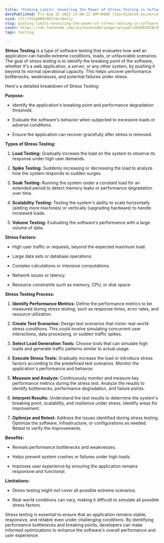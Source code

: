```yaml
---
title: "Pushing Limits: Unveiling the Power of Stress Testing in Software Performance"
datePublished: Fri Aug 25 2023 23:00:12 GMT+0000 (Coordinated Universal Time)
cuid: cllr7451p000c09jt6o74atly
slug: pushing-limits-unveiling-the-power-of-stress-testing-in-software-performance
cover: https://cdn.hashnode.com/res/hashnode/image/upload/v1692878282357/e2acc6a1-2376-4f4e-a60b-6b20902166f3.avif
tags: testing

---
```


**Stress Testing** is a type of software testing that evaluates how well an application can handle extreme conditions, loads, or unfavorable scenarios. The goal of stress testing is to identify the breaking point of the software, whether it's a web application, a server, or any other system, by pushing it beyond its normal operational capacity. This helps uncover performance bottlenecks, weaknesses, and potential failures under stress.

Here's a detailed breakdown of Stress Testing:

**Purpose:**

* Identify the application's breaking point and performance degradation threshold.
    
* Evaluate the software's behavior when subjected to excessive loads or adverse conditions.
    
* Ensure the application can recover gracefully after stress is removed.
    

**Types of Stress Testing:**

1. **Load Testing:** Gradually increase the load on the system to observe its response under high user demands.
    
2. **Spike Testing:** Suddenly increasing or decreasing the load to analyze how the system responds to sudden surges.
    
3. **Soak Testing:** Running the system under a constant load for an extended period to detect memory leaks or performance degradation over time.
    
4. **Scalability Testing:** Testing the system's ability to scale horizontally (adding more machines) or vertically (upgrading hardware) to handle increased loads.
    
5. **Volume Testing:** Evaluating the software's performance with a large volume of data.
    

**Stress Factors:**

* High user traffic or requests, beyond the expected maximum load.
    
* Large data sets or database operations.
    
* Complex calculations or intensive computations.
    
* Network issues or latency.
    
* Resource constraints such as memory, CPU, or disk space.
    

**Stress Testing Process:**

1. **Identify Performance Metrics:** Define the performance metrics to be measured during stress testing, such as response times, error rates, and resource utilization.
    
2. **Create Test Scenarios:** Design test scenarios that mimic real-world stress conditions. This could involve simulating concurrent user interactions, data processing, or sudden traffic spikes.
    
3. **Select Load Generation Tools:** Choose tools that can simulate high loads and generate traffic patterns similar to actual usage.
    
4. **Execute Stress Tests:** Gradually increase the load or introduce stress factors according to the predefined test scenarios. Monitor the application's performance and behavior.
    
5. **Measure and Analyze:** Continuously monitor and measure key performance metrics during the stress test. Analyze the results to identify bottlenecks, performance degradation, and failure points.
    
6. **Interpret Results:** Understand the test results to determine the system's breaking point, scalability, and resilience under stress. Identify areas for improvement.
    
7. **Optimize and Retest:** Address the issues identified during stress testing. Optimize the software, infrastructure, or configurations as needed. Retest to verify the improvements.
    

**Benefits:**

* Reveals performance bottlenecks and weaknesses.
    
* Helps prevent system crashes or failures under high loads.
    
* Improves user experience by ensuring the application remains responsive and functional.
    

**Limitations:**

* Stress testing might not cover all possible extreme scenarios.
    
* Real-world conditions can vary, making it difficult to simulate all possible stress factors.
    

Stress testing is essential to ensure that an application remains stable, responsive, and reliable even under challenging conditions. By identifying performance bottlenecks and breaking points, developers can make informed optimizations to enhance the software's overall performance and user experience.